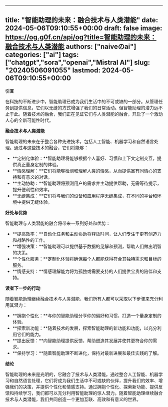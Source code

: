 
---
title: "智能助理的未来：融合技术与人类潜能"
date: 2024-05-06T09:10:55+00:00
draft: false
image: https://og.g0f.cn/api/og?title=智能助理的未来：融合技术与人类潜能
authors: ["naiveのai"]
categories: ["ai"]
tags: ["chatgpt","sora","openai","Mistral AI"]
slug: "20240506091055"
lastmod: 2024-05-06T09:10:55+00:00
---
**引言**

在科技的不断进步中，智能助理已成为我们生活中的不可或缺的一部分。从管理任务到提供信息，它们以无缝的方式增强了我们的日常活动。但智能助理的潜力远不止于此。随着技术的融合，我们正在见证它们与人类潜能的融合，开启了一个激动人心的全新可能性时代。

**融合技术与人类潜能**

智能助理的未来在于整合各种先进技术，包括人工智能、机器学习和自然语言处理。通过与这些技术的融合，它们将能够：

- **定制化体验：**智能助理将能够根据个人喜好、习惯和上下文定制交互，提供真正量身定制的体验。
- **情感理解：**它们将能够检测和理解人类的情感，从而提供富有同情心的支持和有意义的对话。
- **主动协助：**智能助理将预测用户的需求并主动提供帮助，无需等待提示，提升便利性和效率。
- **无缝集成：**它们将与我们的设备和应用程序无缝集成，在不同的平台和环境中提供无缝体验。

**好处与优势**

智能助理与人类潜能的融合将带来一系列好处和优势：

- **提高效率：**自动化任务和主动协助将释放时间，让人们专注于更有创造力和战略性的工作。
- **增强决策：**智能助理可以提供基于数据的见解和预测，帮助人们做出明智的决策。
- **个性化服务：**定制化体验将确保每个人都能获得符合其独特需求和目标的服务。
- **情感支持：**情感理解能力将为孤独或需要支持的人们提供宝贵的陪伴和支持。

**读者下一步的行动**

随着智能助理继续融合技术与人类潜能，我们所有人都可以采取以下步骤来充分利用其潜力：

- **拥抱个性化：**与你的智能助理分享你的偏好和习惯，打造一个量身定制的体验。
- **探索新功能：**随着技术的发展，探索智能助理的新功能和功能，以充分利用它们的能力。
- **提出反馈：**向智能助理提供反馈，帮助塑造其发展并使其更符合你的需求。
- **保持学习：**随着智能助理不断进化，保持对最新进展和最佳实践的了解。

**结论**

智能助理的未来是光明的，它融合了技术与人类潜能。通过整合人工智能、机器学习和自然语言处理，它们将成为我们生活中不可或缺的伙伴，提升我们的效率、增强我们的决策，并提供个性化和情感支持。通过拥抱个性化、探索新功能、提供反馈和持续学习，我们都可以充分利用智能助理的惊人潜力。随着智能助理继续融合技术与人类潜能，我们共同创造一个更加互联、高效和有意义的世界。